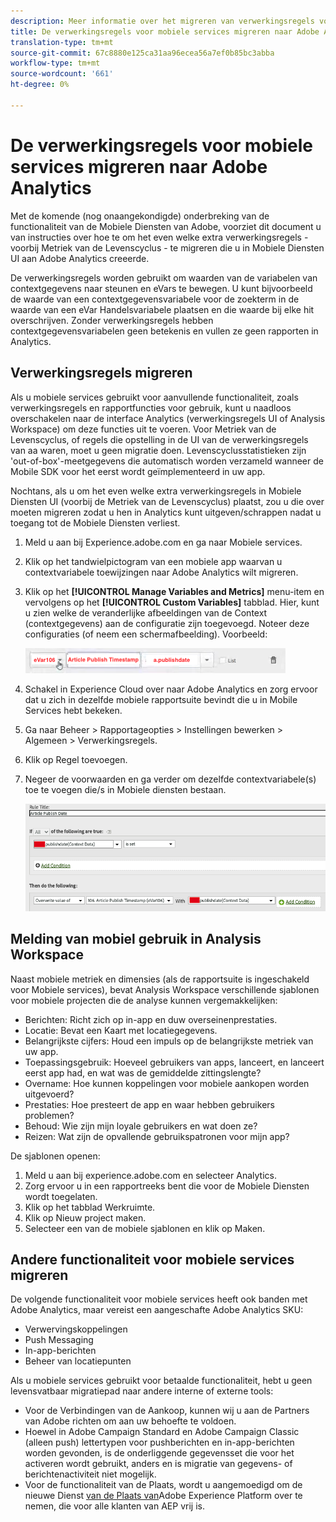 ```yaml
---
description: Meer informatie over het migreren van verwerkingsregels voor mobiele services naar Adobe Analytics
title: De verwerkingsregels voor mobiele services migreren naar Adobe Analytics
translation-type: tm+mt
source-git-commit: 67c8880e125ca31aa96ecea56a7ef0b85bc3abba
workflow-type: tm+mt
source-wordcount: '661'
ht-degree: 0%

---
```



# De verwerkingsregels voor mobiele services migreren naar Adobe Analytics

Met de komende (nog onaangekondigde) onderbreking van de functionaliteit van de Mobiele Diensten van Adobe, voorziet dit document u van instructies over hoe te om het even welke extra verwerkingsregels - voorbij Metriek van de Levenscyclus - te migreren die u in Mobiele Diensten UI aan Adobe Analytics creeerde.

De verwerkingsregels worden gebruikt om waarden van de variabelen van contextgegevens naar steunen en eVars te bewegen. U kunt bijvoorbeeld de waarde van een contextgegevensvariabele voor de zoekterm in de waarde van een eVar Handelsvariabele plaatsen en die waarde bij elke hit overschrijven. Zonder verwerkingsregels hebben contextgegevensvariabelen geen betekenis en vullen ze geen rapporten in Analytics.

## Verwerkingsregels migreren

Als u mobiele services gebruikt voor aanvullende functionaliteit, zoals verwerkingsregels en rapportfuncties voor gebruik, kunt u naadloos overschakelen naar de interface Analytics (verwerkingsregels UI of Analysis Workspace) om deze functies uit te voeren. Voor Metriek van de Levenscyclus, of regels die opstelling in de UI van de verwerkingsregels van aa waren, moet u geen migratie doen. Levenscyclusstatistieken zijn &#39;out-of-box&#39;-meetgegevens die automatisch worden verzameld wanneer de Mobile SDK voor het eerst wordt geïmplementeerd in uw app.

Nochtans, als u om het even welke extra verwerkingsregels in Mobiele Diensten UI (voorbij de Metriek van de Levenscyclus) plaatst, zou u die over moeten migreren zodat u hen in Analytics kunt uitgeven/schrappen nadat u toegang tot de Mobiele Diensten verliest.

1. Meld u aan bij Experience.adobe.com en ga naar Mobiele services.
1. Klik op het tandwielpictogram van een mobiele app waarvan u contextvariabele toewijzingen naar Adobe Analytics wilt migreren.
1. Klik op het **[!UICONTROL Manage Variables and Metrics]** menu-item en vervolgens op het **[!UICONTROL Custom Variables]** tabblad. Hier, kunt u zien welke de veranderlijke afbeeldingen van de Context (contextgegevens) aan de configuratie zijn toegevoegd. Noteer deze configuraties (of neem een schermafbeelding). Voorbeeld:

   ![Contextvariabele](assets/context-var.png)

1. Schakel in Experience Cloud over naar Adobe Analytics en zorg ervoor dat u zich in dezelfde mobiele rapportsuite bevindt die u in Mobile Services hebt bekeken.
1. Ga naar Beheer > Rapportageopties > Instellingen bewerken > Algemeen > Verwerkingsregels.
1. Klik op Regel toevoegen.
1. Negeer de voorwaarden en ga verder om dezelfde contextvariabele(s) toe te voegen die/s in Mobiele diensten bestaan.

   ![Verwerkingsregel](assets/proc-rule.png)

## Melding van mobiel gebruik in Analysis Workspace

Naast mobiele metriek en dimensies (als de rapportsuite is ingeschakeld voor Mobiele services), bevat Analysis Workspace verschillende sjablonen voor mobiele projecten die de analyse kunnen vergemakkelijken:

* Berichten: Richt zich op in-app en duw overseinenprestaties.
* Locatie: Bevat een Kaart met locatiegegevens.
* Belangrijkste cijfers: Houd een impuls op de belangrijkste metriek van uw app.
* Toepassingsgebruik: Hoeveel gebruikers van apps, lanceert, en lanceert eerst app had, en wat was de gemiddelde zittingslengte?
* Overname: Hoe kunnen koppelingen voor mobiele aankopen worden uitgevoerd?
* Prestaties: Hoe presteert de app en waar hebben gebruikers problemen?
* Behoud: Wie zijn mijn loyale gebruikers en wat doen ze?
* Reizen: Wat zijn de opvallende gebruikspatronen voor mijn app?

De sjablonen openen:

1. Meld u aan bij experience.adobe.com en selecteer Analytics.
1. Zorg ervoor u in een rapportreeks bent die voor de Mobiele Diensten wordt toegelaten.
1. Klik op het tabblad Werkruimte.
1. Klik op Nieuw project maken.
1. Selecteer een van de mobiele sjablonen en klik op Maken.

## Andere functionaliteit voor mobiele services migreren

De volgende functionaliteit voor mobiele services heeft ook banden met Adobe Analytics, maar vereist een aangeschafte Adobe Analytics SKU:

* Verwervingskoppelingen
* Push Messaging
* In-app-berichten
* Beheer van locatiepunten

Als u mobiele services gebruikt voor betaalde functionaliteit, hebt u geen levensvatbaar migratiepad naar andere interne of externe tools:

* Voor de Verbindingen van de Aankoop, kunnen wij u aan de Partners van Adobe richten om aan uw behoefte te voldoen.
* Hoewel in Adobe Campaign Standard en Adobe Campaign Classic (alleen push) lettertypen voor pushberichten en in-app-berichten worden gevonden, is de onderliggende gegevensset die voor het activeren wordt gebruikt, anders en is migratie van gegevens- of berichtenactiviteit niet mogelijk.
* Voor de functionaliteit van de Plaats, wordt u aangemoedigd om de nieuwe Dienst [van de Plaats van](https://www.adobe.com/experience-platform/location-service.html)Adobe Experience Platform over te nemen, die voor alle klanten van AEP vrij is.
